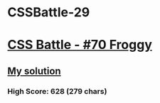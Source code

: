 # CSSBattle-29

# [CSS Battle - #70 Froggy](https://cssbattle.dev/play/29)

## [My solution](https://arpadgbondor.github.io/CSSBattle-29/)

### High Score: 628 (279 chars)
